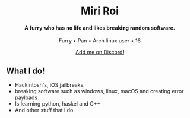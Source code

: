 
<h1 align="center">
  <br>
  Miri Roi
  <br>
</h1>
<h4 align="center">A furry who has no life and likes breaking random software</a>.</h4>

<p align="center">
  <a >Furry</a> •
  <a >Pan</a> •
  <a >Arch linux user</a> •
  <a >16</a> 
 </p>
<p align="center">
    <a href="https://discord.id/?prefill=754074034924290070">Add me on Discord!</a>
    <a "discord.gg/user/754074034924290070"
</p>

## What I do!
* Hackintosh's, iOS jailbreaks.
* breaking software such as windows, linux, macOS and creating error payloads
* Is learning python, haskel and C++
* And other stuff that i do
